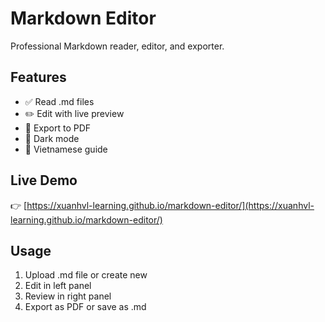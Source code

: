 # Markdown Editor

Professional Markdown reader, editor, and exporter.

## Features
- ✅ Read .md files
- ✏️ Edit with live preview
- 📄 Export to PDF
- 🌙 Dark mode
- 📘 Vietnamese guide

## Live Demo
👉 [https://xuanhvl-learning.github.io/markdown-editor/](https://xuanhvl-learning.github.io/markdown-editor/)

## Usage
1. Upload .md file or create new
2. Edit in left panel
3. Review in right panel
4. Export as PDF or save as .md
